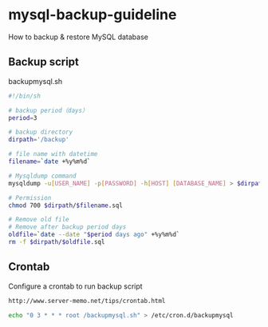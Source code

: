 # mysql-backup-guideline

How to backup & restore MySQL database

## Backup script
backupmysql.sh
```bash
#!/bin/sh

# backup period（days）
period=3

# backup directory
dirpath='/backup'

# file name with datetime
filename=`date +%y%m%d`

# Mysqldump command
mysqldump -u[USER_NAME] -p[PASSWORD] -h[HOST] [DATABASE_NAME] > $dirpath/$filename.sql

# Permission
chmod 700 $dirpath/$filename.sql

# Remove old file
# Remove after backup period days
oldfile=`date --date "$period days ago" +%y%m%d`
rm -f $dirpath/$oldfile.sql
```

## Crontab

Configure a crontab to run backup script

```bash
http://www.server-memo.net/tips/crontab.html

echo "0 3 * * * root /backupmysql.sh" > /etc/cron.d/backupmysql
```
